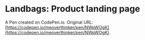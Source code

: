 # Landbags: Product landing page

A Pen created on CodePen.io. Original URL: [https://codepen.io/meoverthinker/pen/NWpWOgK](https://codepen.io/meoverthinker/pen/NWpWOgK).



